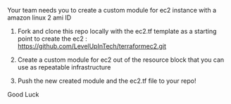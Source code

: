 Your team needs you to create a custom module for ec2 instance with a amazon linux 2 ami ID

1. Fork and clone this repo locally with the ec2.tf template as a starting point to create the ec2 : https://github.com/LevelUpInTech/terraformec2.git

2. Create a custom module for ec2 out of the resource block that you can use as repeatable infrastructure

3. Push the new created module and the ec2.tf file to your repo!


Good Luck

